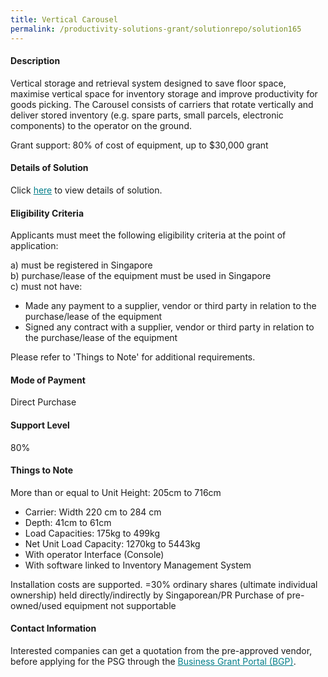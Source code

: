 ```yaml
---
title: Vertical Carousel
permalink: /productivity-solutions-grant/solutionrepo/solution165
---
```


#### Description

Vertical storage and retrieval system designed to save floor space, maximise vertical space for inventory storage and improve productivity for goods picking. The Carousel consists of carriers that rotate vertically and deliver stored inventory (e.g. spare parts, small parcels, electronic components) to the operator on the ground.

Grant support: 80% of cost of equipment, up to $30,000 grant

#### Details of Solution

Click <a href='' style='color:#037e8a'>here</a> to view details of solution.

#### Eligibility Criteria

Applicants must meet the following eligibility criteria at the point of application:

a) must be registered in Singapore <br>
b) purchase/lease of the equipment must be used in Singapore <br>
c) must not have:
- Made any payment to a supplier, vendor or third party in relation to the purchase/lease of the equipment
- Signed any contract with a supplier, vendor or third party in relation to the purchase/lease of the equipment

Please refer to 'Things to Note' for additional requirements.

#### Mode of Payment
Direct Purchase

#### Support Level
80%

#### Things to Note
More than or equal to Unit Height: 205cm to 716cm 
- Carrier: Width 220 cm to 284 cm
- Depth: 41cm to 61cm
- Load Capacities: 175kg to 499kg 
- Net Unit Load Capacity: 1270kg to 5443kg
- With operator Interface (Console)
- With software linked to Inventory Management System 

Installation costs are supported. 
=30% ordinary shares (ultimate individual ownership) held directly/indirectly by Singaporean/PR
Purchase of pre-owned/used equipment not supportable

#### Contact Information


Interested companies can get a quotation from the pre-approved vendor, before applying for the PSG through the <a target='_blank' style='color:#037e8a' href='https://www.businessgrants.gov.sg/'>Business Grant Portal (BGP)</a>.
